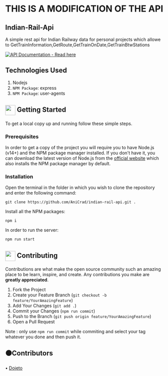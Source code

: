 # THIS IS A MODIFICATION OF THE API
## Indian-Rail-Api

A simple rest api for Indian Railway data for personal projects which allowe to GetTrainInformation,GetRoute,GetTrainOnDate,GetTrainBtwStations

[![API Documentation - Read here](https://img.shields.io/static/v1?label=API+Documentation&message=Read+here&color=2ea44f&style=for-the-badge&logo=postman&logoColor=orange)](https://documenter.getpostman.com/view/23795265/2s8YYHMiHF)

## Technologies Used

1. Nodejs
2. `NPM Package`: express
3. `NPM Package`: user-agents

<!-- GETTING STARTED -->

## <img align="center" src="https://cdn.iconscout.com/icon/free/png-512/laptop-user-1-1179329.png" width="32" height="32"> Getting Started

To get a local copy up and running follow these simple steps.

### Prerequisites

In order to get a copy of the project you will require you to have Node.js (v14+) and the NPM package manager installed. If you don't have it, you can download the latest version of Node.js from the [official website](https://nodejs.org/en/download/) which also installs the NPM package manager by default.

### Installation

Open the terminal in the folder in which you wish to clone the repository and enter the following command:

```
git clone https://github.com/AniCrad/indian-rail-api.git .
```

Install all the NPM packages:

```
npm i
```

In order to run the server:

```
npm run start
```

<!-- CONTRIBUTING -->

## <img align="center" src="https://hpe-developer-portal.s3.amazonaws.com/uploads/media/2020/3/git-icon-1788c-1590702885345.png" width=32 height=32> Contributing

Contributions are what make the open source community such an amazing place to be learn, inspire, and create. Any contributions you make are **greatly appreciated**.

1. Fork the Project
2. Create your Feature Branch (`git checkout -b feature/YourAmazingFeature`)
3. Add Your Changes (`git add .`)
4. Commit your Changes (`npm run commit`)
5. Push to the Branch (`git push origin feature/YourAmazingFeature`)
6. Open a Pull Request

Note : only use `npm run commit` while commiting and select your tag whatever you done and then push it.

<!-- CONTRIBUTERS -->

## ⚫Contributors

• [Dojeto](https://github.com/Dojeto)
